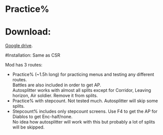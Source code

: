 # Practice%
# Download:
[Google drive](https://drive.google.com/drive/folders/12YDjA0OoBHYP1rWRyrbDbVB0ZGqsY9X1).

#Installation:
Same as CSR  

Mod has 3 routes:
- Practice% (~1.5h long) for practicing menus and testing any different routes.  
Battles are also included in order to get AP.  
Autosplitter works with almost all splits except for Corridor, Leaving horizon, Air soldier. Remove it from splits.
- Practice% with stepcount.
Not tested much. Autosplitter will skip some splits.
- Stepcount% includes only stepcount screens.
Use F4 to get the AP for Diablos to get Enc-half/none.  
No idea how autosplitter will work with this but probably a lot of splits will be skipped.
